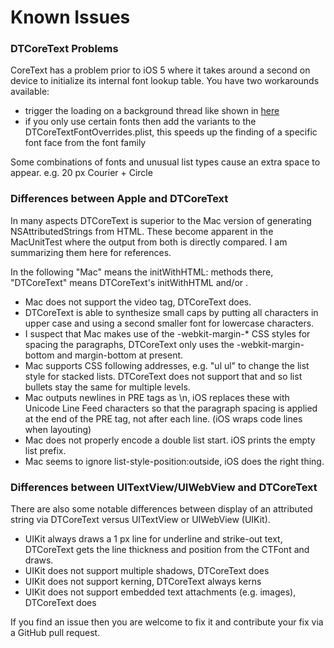 Known Issues
============

### DTCoreText Problems

CoreText has a problem prior to iOS 5 where it takes around a second on device to initialize its internal font lookup table. You have two workarounds available:

- trigger the loading on a background thread like shown in [here](http://www.cocoanetics.com/2011/04/coretext-loading-performance/)
- if you only use certain fonts then add the variants to the DTCoreTextFontOverrides.plist, this speeds up the finding of a specific font face from the font family

Some combinations of fonts and unusual list types cause an extra space to appear. e.g. 20 px Courier + Circle

### Differences between Apple and DTCoreText

In many aspects DTCoreText is superior to the Mac version of generating NSAttributedStrings from HTML. These become apparent in the MacUnitTest where the output from both is directly compared. I am summarizing them here for references.

In the following "Mac" means the initWithHTML: methods there, "DTCoreText" means DTCoreText's initWithHTML and/or <DTHTMLAttributedStringBuilder>.

- Mac does not support the video tag, DTCoreText does.
- DTCoreText is able to synthesize small caps by putting all characters in upper case and using a second smaller font for lowercase characters.
- I suspect that Mac makes use of the -webkit-margin-* CSS styles for spacing the paragraphs, DTCoreText only uses the -webkit-margin-bottom and margin-bottom at present.
- Mac supports CSS following addresses, e.g. "ul ul" to change the list style for stacked lists. DTCoreText does not support that and so list bullets stay the same for multiple levels.
- Mac outputs newlines in PRE tags as \n, iOS replaces these with Unicode Line Feed characters so that the paragraph spacing is applied at the end of the PRE tag, not after each line. (iOS wraps code lines when layouting)
- Mac does not properly encode a double list start. iOS prints the empty list prefix.
- Mac seems to ignore list-style-position:outside, iOS does the right thing.

### Differences between UITextView/UIWebView and DTCoreText

There are also some notable differences between display of an attributed string via DTCoreText versus UITextView or UIWebView (UIKit).

- UIKit always draws a 1 px line for underline and strike-out text, DTCoreText gets the line thickness and position from the CTFont and draws.
- UIKit does not support multiple shadows, DTCoreText does
- UIKit does not support kerning, DTCoreText always kerns
- UIKit does not support embedded text attachments (e.g. images), DTCoreText does

If you find an issue then you are welcome to fix it and contribute your fix via a GitHub pull request.

